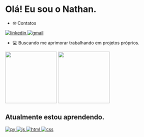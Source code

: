 # Olá! Eu sou o Nathan.
<div>
  
  *  ✉ Contatos
  <a href="https://www.linkedin.com/in/nathan-paravidini/">
    <img alt="linkedin" src="https://img.shields.io/badge/LinkedIn-0077B5?style=for-the-badge&logo=linkedin&logoColor=white">
  </a>
  <a href="mailto:nathanlafere@gmail.com">
   <img alt="gmail" src="https://img.shields.io/badge/Gmail-D14836?style=for-the-badge&logo=gmail&logoColor=white">
  </a>
</div>

*  💻 Buscando me aprimorar trabalhando em projetos próprios.
<div>
  <img height="165em" src="https://github-readme-stats.vercel.app/api?username=nathanlafere&show_icons=true&theme=dark&include_all_commits=true&&title_color=79FE96&border_color=79FE96&height=300" />
  <img height="165em" src="https://github-readme-stats.vercel.app/api/top-langs/?username=nathanlafere&layout=compact&langs_count=10&theme=dark&title_color=79FE96&border_color=79FE96" />
</div>

## Atualmente estou aprendendo.
<div style="display: inline_block">
  <a href="https://www.python.org/">
    <img alt="py" src="https://img.shields.io/badge/Python-14354C?style=for-the-badge&logo=python&logoColor=white">
  </a>
  <a href="https://www.javascript.com/">
    <img alt="js" src="https://img.shields.io/badge/JavaScript-F7DF1E?style=for-the-badge&logo=javascript&logoColor=black">
  </a>
  <a href="https://www.w3schools.com/html/">
    <img alt="html" src="https://img.shields.io/badge/HTML-239120?style=for-the-badge&logo=html5&logoColor=white">
  </a>
  <a href="https://www.w3schools.com/css/">
    <img alt="css" src="https://img.shields.io/badge/CSS-239120?&style=for-the-badge&logo=css3&logoColor=white">
  </a>
</div>
